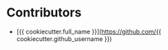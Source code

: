 # Contributors

* [{{ cookiecutter.full_name }}](https://github.com/{{ cookiecutter.github_username }})
